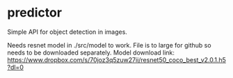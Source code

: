 # predictor

Simple API for object detection in images.

Needs resnet model in ./src/model to work. File is to large for github so needs to be downloaded separately.
Model download link: https://www.dropbox.com/s/70joz3q5zuw27ii/resnet50_coco_best_v2.0.1.h5?dl=0
